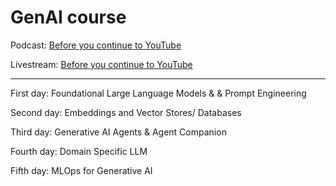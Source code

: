 # GenAI course

Podcast: [Before you continue to YouTube](https://youtube.com/playlist?list=PLqFaTIg4myu8GFXsSEicf6q_ExhfOr5ck&si=Pw9y9kIWf1xxQ2wC)

Livestream: [Before you continue to YouTube](https://youtube.com/playlist?list=PLqFaTIg4myu-lbBTrUpoQQIzZZxvrOaP5&si=sOEWMwJzb6EMMKWh)

----

First day: Foundational Large Language Models & & Prompt Engineering

Second day: Embeddings and Vector Stores/ Databases

Third day: Generative AI Agents & Agent Companion

Fourth day: Domain Specific LLM

Fifth day: MLOps for Generative AI

